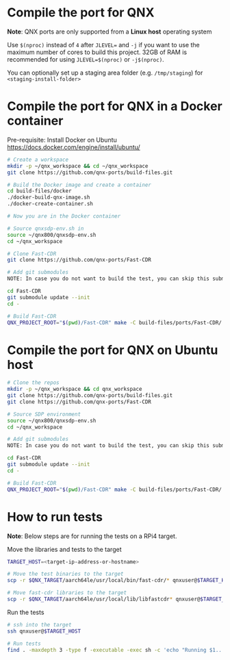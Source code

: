 # Compile the port for QNX

**Note**: QNX ports are only supported from a **Linux host** operating system

Use `$(nproc)` instead of `4` after `JLEVEL=` and `-j` if you want to use the maximum number of cores to build this project.
32GB of RAM is recommended for using `JLEVEL=$(nproc)` or `-j$(nproc)`.

You can optionally set up a staging area folder (e.g. `/tmp/staging`) for `<staging-install-folder>`

# Compile the port for QNX in a Docker container

Pre-requisite: Install Docker on Ubuntu https://docs.docker.com/engine/install/ubuntu/
```bash
# Create a workspace
mkdir -p ~/qnx_workspace && cd ~/qnx_workspace
git clone https://github.com/qnx-ports/build-files.git

# Build the Docker image and create a container
cd build-files/docker
./docker-build-qnx-image.sh
./docker-create-container.sh

# Now you are in the Docker container

# Source qnxsdp-env.sh in
source ~/qnx800/qnxsdp-env.sh
cd ~/qnx_workspace

# Clone Fast-CDR
git clone https://github.com/qnx-ports/Fast-CDR

# Add git submodules 
NOTE: In case you do not want to build the test, you can skip this submodule addition part as well as set the BUILD_TESTING=OFF in the build command mentioned below

cd Fast-CDR
git submodule update --init
cd -

# Build Fast-CDR
QNX_PROJECT_ROOT="$(pwd)/Fast-CDR" make -C build-files/ports/Fast-CDR/ INSTALL_ROOT_nto=<staging-install-folder> USE_INSTALL_ROOT=true install -j4
```

# Compile the port for QNX on Ubuntu host

```bash
# Clone the repos
mkdir -p ~/qnx_workspace && cd qnx_workspace
git clone https://github.com/qnx-ports/build-files.git
git clone https://github.com/qnx-ports/Fast-CDR

# Source SDP environment
source ~/qnx800/qnxsdp-env.sh
cd ~/qnx_workspace

# Add git submodules 
NOTE: In case you do not want to build the test, you can skip this submodule addition part as well as set the BUILD_TESTING=OFF in the build command mentioned below

cd Fast-CDR
git submodule update --init
cd -

# Build Fast-CDR
QNX_PROJECT_ROOT="$(pwd)/Fast-CDR" make -C build-files/ports/Fast-CDR/ INSTALL_ROOT_nto=<staging-install-folder> USE_INSTALL_ROOT=true install -j4
```

# How to run tests

**Note**: Below steps are for running the tests on a RPi4 target. 

Move the libraries and tests to the target
```bash
TARGET_HOST=<target-ip-address-or-hostname>

# Move the test binaries to the target
scp -r $QNX_TARGET/aarch64le/usr/local/bin/fast-cdr/* qnxuser@$TARGET_HOST:/data/home/qnxuser/bin

# Move fast-cdr libraries to the target
scp -r $QNX_TARGET/aarch64le/usr/local/lib/libfastcdr* qnxuser@$TARGET_HOST:/data/home/qnxuser/lib
```

Run the tests
```bash
# ssh into the target
ssh qnxuser@$TARGET_HOST

# Run tests
find . -maxdepth 3 -type f -executable -exec sh -c 'echo "Running $1..." >> output.txt; $1 >> output.txt 2>&1' _ {} \;
```